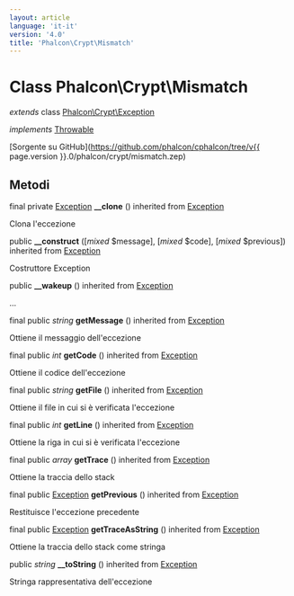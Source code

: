 ```yaml
---
layout: article
language: 'it-it'
version: '4.0'
title: 'Phalcon\Crypt\Mismatch'
---
```

# Class **Phalcon\Crypt\Mismatch**

*extends* class [Phalcon\Crypt\Exception](Phalcon_Crypt_Exception)

*implements* [Throwable](https://php.net/manual/en/class.throwable.php)

[Sorgente su GitHub](https://github.com/phalcon/cphalcon/tree/v{{ page.version }}.0/phalcon/crypt/mismatch.zep)

## Metodi

final private [Exception](https://php.net/manual/en/class.exception.php) **__clone** () inherited from [Exception](https://php.net/manual/en/class.exception.php)

Clona l'eccezione

public **__construct** ([*mixed* $message], [*mixed* $code], [*mixed* $previous]) inherited from [Exception](https://php.net/manual/en/class.exception.php)

Costruttore Exception

public **__wakeup** () inherited from [Exception](https://php.net/manual/en/class.exception.php)

...

final public *string* **getMessage** () inherited from [Exception](https://php.net/manual/en/class.exception.php)

Ottiene il messaggio dell'eccezione

final public *int* **getCode** () inherited from [Exception](https://php.net/manual/en/class.exception.php)

Ottiene il codice dell'eccezione

final public *string* **getFile** () inherited from [Exception](https://php.net/manual/en/class.exception.php)

Ottiene il file in cui si è verificata l'eccezione

final public *int* **getLine** () inherited from [Exception](https://php.net/manual/en/class.exception.php)

Ottiene la riga in cui si è verificata l'eccezione

final public *array* **getTrace** () inherited from [Exception](https://php.net/manual/en/class.exception.php)

Ottiene la traccia dello stack

final public [Exception](https://php.net/manual/en/class.exception.php) **getPrevious** () inherited from [Exception](https://php.net/manual/en/class.exception.php)

Restituisce l'eccezione precedente

final public [Exception](https://php.net/manual/en/class.exception.php) **getTraceAsString** () inherited from [Exception](https://php.net/manual/en/class.exception.php)

Ottiene la traccia dello stack come stringa

public *string* **__toString** () inherited from [Exception](https://php.net/manual/en/class.exception.php)

Stringa rappresentativa dell'eccezione